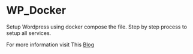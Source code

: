 # WP_Docker

Setup Wordpress using docker compose the file. Step by step process to setup all services.


For more information visit This [Blog](https://waterweasel.xyz/2018/06/06/setup-wordpress-site-on-google-compute-platform-gcp-using-docker-compose/)
